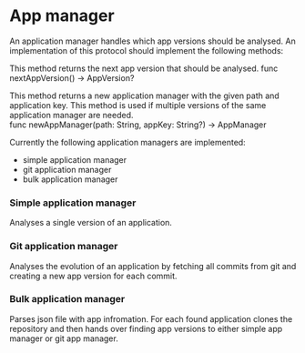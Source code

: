# App manager

An application manager handles which app versions should be analysed. An implementation of this protocol should implement the following methods: 

This method returns the next app version that should be analysed. 
    func nextAppVersion() -> AppVersion?

This method returns a new application manager with the given path and application key. This method is used if multiple versions of the same application manager are needed.  
    func newAppManager(path: String, appKey: String?) -> AppManager
    
Currently the following application managers are implemented: 
- simple application manager
- git application manager
- bulk application manager

### Simple application manager
Analyses a single version of an application. 

### Git application manager
Analyses the evolution of an application by fetching all commits from git and creating a new app version for each commit. 

### Bulk application manager
Parses json file with app infromation. For each found application clones the repository and then hands over finding app versions to either simple app manager or git app manager. 

